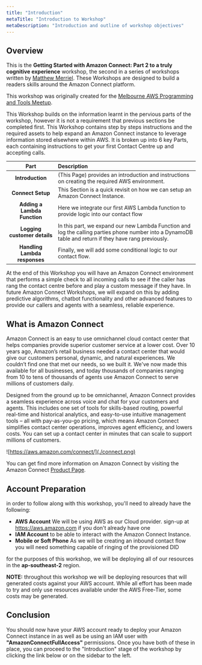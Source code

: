 ```yaml
---
title: "Introduction"
metaTitle: "Introduction to Workshop"
metaDescription: "Introduction and outline of workshop objectives"
---
```


## Overview
This is the <b>Getting Started with Amazon Connect: Part 2 to a truly cognitive experience</b> workshop, the second in a series of workshops written by [Matthew Merriel](https://www.linkedin.com/in/matthewmerriel/). These Workshops are designed to build a readers skills around the Amazon Connect platform. 

This workshop was originally created for the [Melbourne AWS Programming and Tools Meetup](https://www.meetup.com/Melbourne-AWS-Programming-and-Tools-Meetup/).

This Workshop builds on the information learnt in the pervious parts of the workshop, however it is not a requirement that previous sections be completed first. This Workshop contains step by steps instructions and the required assets to help expand an Amazon Connect instance to leverage information stored elsewhere within AWS.  It is broken up into 6 key Parts, each containing instructions to get your first Contact Centre up and accepting calls.

| Part | Description |
|:---:|:---|
| <b>Introduction</b> | (This Page) provides an introduction and instructions on creating the required AWS environment. |
| <b>Connect Setup</b> | This Section is a quick revisit on how we can setup an Amazon Connect Instance. |
| <b>Adding a Lambda Function</b> | Here we integrate our first AWS Lambda function to provide logic into our contact flow |
| <b>Logging customer details</b> | In this part, we expand our new Lambda Function and log the calling parties phone number into a DynamoDB table and return if they have rang previously. |
| <b>Handling Lambda responses</b> | Finally, we will add some conditional logic to our contact flow. |

At the end of this Workshop you will have an Amazon Connect environment that performs a simple check to all incoming calls to see if the caller has rang the contact centre before and play a custom message if they have. In future Amazon Connect Workshops, we will expand on this by adding predictive algorithms, chatbot functionality and other advanced features to provide our callers and agents with a seamless, reliable experience.

## What is Amazon Connect
Amazon Connect is an easy to use omnichannel cloud contact center that helps companies provide superior customer service at a lower cost. Over 10 years ago, Amazon’s retail business needed a contact center that would give our customers personal, dynamic, and natural experiences. We couldn’t find one that met our needs, so we built it. We've now made this available for all businesses, and today thousands of companies ranging from 10 to tens of thousands of agents use Amazon Connect to serve millions of customers daily.

Designed from the ground up to be omnichannel, Amazon Connect provides a seamless experience across voice and chat for your customers and agents. This includes one set of tools for skills-based routing, powerful real-time and historical analytics, and easy-to-use intuitive management tools – all with pay-as-you-go pricing, which means Amazon Connect simplifies contact center operations, improves agent efficiency, and lowers costs. You can set up a contact center in minutes that can scale to support millions of customers.

![https://aws.amazon.com/connect/](./connect.png)

You can get find more information on Amazon Connect by visiting the Amazon Connect [Product Page](https://aws.amazon.com/connect).

## Account Preparation
in order to follow along with this workshop, you'll need to already have the following:
- <b>AWS Account</b> We will be using AWS as our Cloud provider. sign-up at https://aws.amazon.com if you don't already have one
- <b>IAM Account</b> to be able to interact with the Amazon Connect Instance.
- <b>Mobile or Soft Phone</b> As we will be creating an inbound contact flow you will need something capable of ringing of the provisioned DID

for the purposes of this workshop, we will be deploying all of our resources in the <b>ap-southeast-2</b> region.

<b>NOTE:</b> throughout this workshop we will be deploying resources that will generated costs against your AWS account. While all effort has been made to try and only use resources available under the AWS Free-Tier, some costs may be generated.

## Conclusion
You should now have your AWS account ready to deploy your Amazon Connect instance in as well as be using an IAM user with <b>"AmazonConnectFullAccess"</b> permissions. Once you have both of these in place, you can proceed to the "Introduction" stage of the workshop by clicking the link below or on the sidebar to the left.

